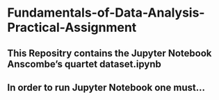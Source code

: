 # Fundamentals-of-Data-Analysis-Practical-Assignment
## This Repositry contains the Jupyter Notebook Anscombe’s quartet dataset.ipynb
## In order to run Jupyter Notebook one must...
